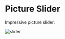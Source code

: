 # Picture Slider
Impressive picture slider:

![slider](https://media.giphy.com/media/rPBH1Nlz2uKt519l6F/giphy.gif)
